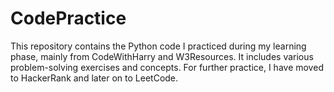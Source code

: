 # CodePractice

This repository contains the Python code I practiced during my learning phase, mainly from CodeWithHarry and W3Resources. It includes various problem-solving exercises and concepts. For further practice, I have moved to HackerRank and later on to LeetCode. 
